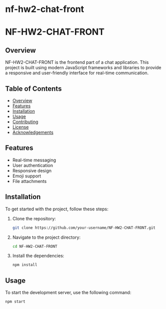 # nf-hw2-chat-front

# NF-HW2-CHAT-FRONT

## Overview

NF-HW2-CHAT-FRONT is the frontend part of a chat application. This project is built using modern JavaScript frameworks and libraries to provide a responsive and user-friendly interface for real-time communication.

## Table of Contents

- [Overview](#overview)
- [Features](#features)
- [Installation](#installation)
- [Usage](#usage)
- [Contributing](#contributing)
- [License](#license)
- [Acknowledgements](#acknowledgements)

## Features

- Real-time messaging
- User authentication
- Responsive design
- Emoji support
- File attachments

## Installation

To get started with the project, follow these steps:

1. Clone the repository:

    ```sh
    git clone https://github.com/your-username/NF-HW2-CHAT-FRONT.git
    ```

2. Navigate to the project directory:

    ```sh
    cd NF-HW2-CHAT-FRONT
    ```

3. Install the dependencies:

    ```sh
    npm install
    ```

## Usage

To start the development server, use the following command:

```sh
npm start
